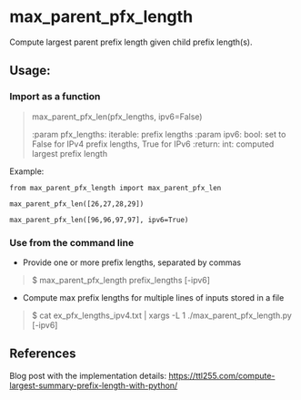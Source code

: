 
# max_parent_pfx_length
Compute largest parent prefix length given child prefix length(s).



## Usage:


### Import as a function

>max_parent_pfx_len(pfx_lengths, ipv6=False)
> 
> 
>    :param pfx_lengths: iterable: prefix lengths
>    :param ipv6: bool: set to False for IPv4 prefix lengths, True for IPv6
>    :return: int: computed largest prefix length

Example:

    from max_parent_pfx_length import max_parent_pfx_len
    
    max_parent_pfx_len([26,27,28,29])
    
    max_parent_pfx_len([96,96,97,97], ipv6=True)


### Use from the command line

-  Provide one or more prefix lengths, separated by commas

> $ max_parent_pfx_length prefix_lengths [-ipv6]

- Compute max prefix lengths for multiple lines of inputs stored in a file

> $ cat ex_pfx_lengths_ipv4.txt | xargs -L 1 ./max_parent_pfx_length.py
> [-ipv6]

## References
Blog post with the implementation details: https://ttl255.com/compute-largest-summary-prefix-length-with-python/ 
